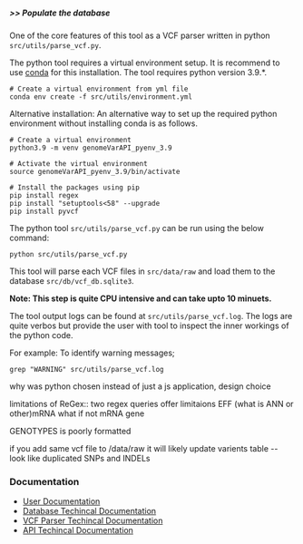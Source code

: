 <h5>>> Populate the database</h5>

One of the core features of this tool as a VCF parser written in python `src/utils/parse_vcf.py`.

The python tool requires a virtual environment setup. It is recommend to use <a href="https://docs.conda.io/projects/conda/en/latest/user-guide/install/index.html">conda</a> for this installation. The tool requires python version 3.9.*.

```
# Create a virtual environment from yml file
conda env create -f src/utils/environment.yml
```

Alternative installation:
An alternative way to set up the required python environment without installing conda is as follows.

```
# Create a virtual environment
python3.9 -m venv genomeVarAPI_pyenv_3.9

# Activate the virtual environment
source genomeVarAPI_pyenv_3.9/bin/activate

# Install the packages using pip
pip install regex
pip install "setuptools<58" --upgrade
pip install pyvcf
```

The python tool `src/utils/parse_vcf.py` can be run using the below command: <br>
```
python src/utils/parse_vcf.py
```

This tool will parse each VCF files in `src/data/raw` and load them to the database `src/db/vcf_db.sqlite3`.

<strong>Note: This step is quite CPU intensive and can take upto 10 minuets.</strong> 

The tool output logs can be found at `src/utils/parse_vcf.log`. The logs are quite verbos but provide the 
user with tool to inspect the inner workings of the python code.

For example:
To identify warning messages;<br>
```
grep "WARNING" src/utils/parse_vcf.log
```


why was python chosen instead of just a js application, design choice

limitations of ReGex:: two regex queries offer limitaions EFF (what is ANN or other)mRNA what if not mRNA gene

GENOTYPES is poorly formatted


if you add same vcf file to /data/raw it will likely update varients table -- look like duplicated SNPs and INDELs

<h3>Documentation</h3>
<ul>
<li><a href='http://localhost:3000/'>User Documentation</a></li>
<li><a href='http://localhost:3000/database-technical-docs'>Database Techincal Documentation</a></li>
<li><a href='http://localhost:3000/parser-technical-docs'>VCF Parser Techincal Documentation</a></li>
<li><a href='http://localhost:3000/api-technical-docs'>API Techincal Documentation</a></li>